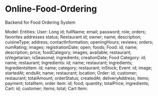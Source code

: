 # Online-Food-Ordering
 Backend for Food Ordering System

Model:
 Entities:
  User:
     	Long id;
     	fullName;
     	email;
     	password;
     	role;
     	orders;
     	favorites
     	addresses 
     	status;
 Restaurant
        id;
        owner;
        name;
        description;
        cuisineType;
        address;
        contactInformation;
        openingHours;
        reviews;
        orders;
        numRating;
        images;
        registrationDate;
        open;
        foods;
  Food:
        id;
        name;
        description;
        price;
        foodCategory;
        images;
        available;
        restaurant;
        isVegetarian;
        isSeasonal;
        ingredients;
        creationDate;
  Food Category:
          id;
        name;
        restaurant;
  Ingredients:
         id;
        name;
        restaurant;
        ingredients;
IngredientsItem: 
        id;
        name;
        category;
        restaurant;
        inStock;
  Event:
        id;
        image;
        startedAt;
        endsAt;
        name;
        restaurant;
        location;
    Order:
        id;
        customer;
        restaurant;
        totalAmount;
        orderStatus;
        createdAt;
        deliveryAddress;
        items;
        payment;
        totalItem;
    order item:
        id;
        food;
        quantity;
        totalPrice;
        ingredients;
    Cart:
        id;
        customer;
        items;
        total;
    Cart Item:
       
